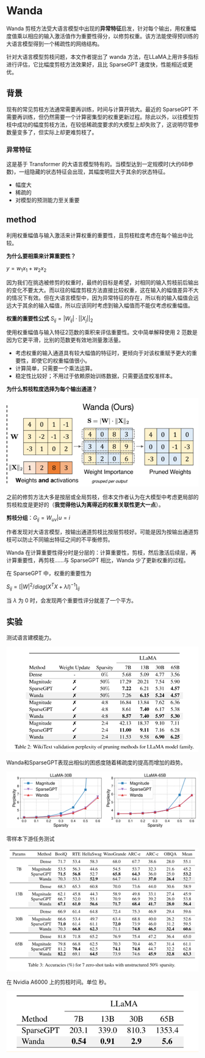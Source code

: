 # Wanda

Wanda 剪枝方法受大语言模型中出现的**异常特征**启发，针对每个输出，用权重幅度值乘以相应的输入激活值作为重要性得分，以修剪权重。该方法能使得预训练的大语言模型得到一个稀疏性的网络结构。

针对大语言模型剪枝问题，本文作者提出了 wanda 方法，在LLaMA上用许多指标进行评估，它比幅度剪枝方法效果好，且比 SparseGPT 速度快，性能相近或更优。

## 背景

现有的常见剪枝方法通常需要再训练，时间与计算开销大。最近的 SparseGPT 不需要再训练，但仍然需要一个计算密集型的权重更新过程。除此以外，以往模型剪枝中成功的幅度剪枝方法，在较低稀疏度要求的大模型上却失败了，这说明尽管参数量变多了，但实际上却更难剪枝了。

### 异常特征

这是基于 Transformer 的大语言模型特有的。当模型达到一定规模时(大约6B参数)，一组隐藏的状态特征会出现，其幅度明显大于其余的状态特征。

- 幅度大
- 稀疏的
- 对模型的预测能力至关重要

## method

利用权重幅值与输入激活来计算权重的重要性，且剪枝粒度考虑在每个输出中比较。

**为什么要相乘来计算重要性？**

$y=w_1x_1+w_2x_2$

因为我们在挑选被修剪的权重时，最终的目标是希望，对相同的输入剪枝前后输出的变化不要太大。而以往的幅度剪枝方法直接比较权重，这在输入的幅值差异不大的情况下有效。但在大语言模型中，因为异常特征的存在，所以有的输入幅值会远远大于其余的输入幅值，所以应该同时考虑到输入幅值而不能仅考虑权重幅值。

**权重的重要性公式** $S_{ij}=|W_{ij}|·||X_j||_2$

使用权重幅值与输入特征2范数的乘积来评估重要性。文中简单解释使用 2 范数是因为它更平滑，比别的范数更有效地测量激活量。

- 考虑权重的输入通道具有较大幅值的特征时，更倾向于对该权重赋予更大的重要性，即使它的权重幅值很小。
- 计算简单，只需要一个乘法运算。
- 稳定性比较好；不用过于依赖原始训练数据，只需要适度校准样本。

**为什么剪枝粒度选择为每个输出通道？**

![](../../../imgs/大语言模型压缩/wanda.png)

之前的修剪方法大多是按层或全局剪枝，但本文作者认为在大模型中考虑更局部的剪枝粒度是更好的（**我觉得他认为离得近的权重关联性更大一点**）。

**剪枝分组**：$G_{ij} = {W_{uv}| u = i}$

作者发现对大语言模型，按输出通道剪枝比按层剪枝好。可能是因为按输出通道剪枝可以防止不同输出特征之间的不平衡修剪。

Wanda 在计算重要性得分时是分层的：计算重要性，剪枝，然后激活后续层，再计算重要性，再剪枝……与 SparseGPT 相比，Wanda 少了更新权重的过程。

在 SparseGPT 中，权重的重要性为 

$S_{ij}=[|W|^2/diag(X^TX+\lambda I)^{-1}]_{ij}$

当 $\lambda$ 为 0 时，会发现两个重要性评分就差了一个平方。

## 实验

测试语言建模能力。

![](../../../imgs/大语言模型压缩/wanda_tab1.png)



Wanda和SparseGPT表现出相似的困惑度随着稀疏度的提高而增加的趋势。

![](../../../imgs/大语言模型压缩/wanda_tab2.png)



零样本下游任务测试

![](../../../imgs/大语言模型压缩/wanda_tab3.png)



在 Nvidia A6000 上的剪枝时间。单位 秒。

![](../../../imgs/大语言模型压缩/wanda_tab4.png)
